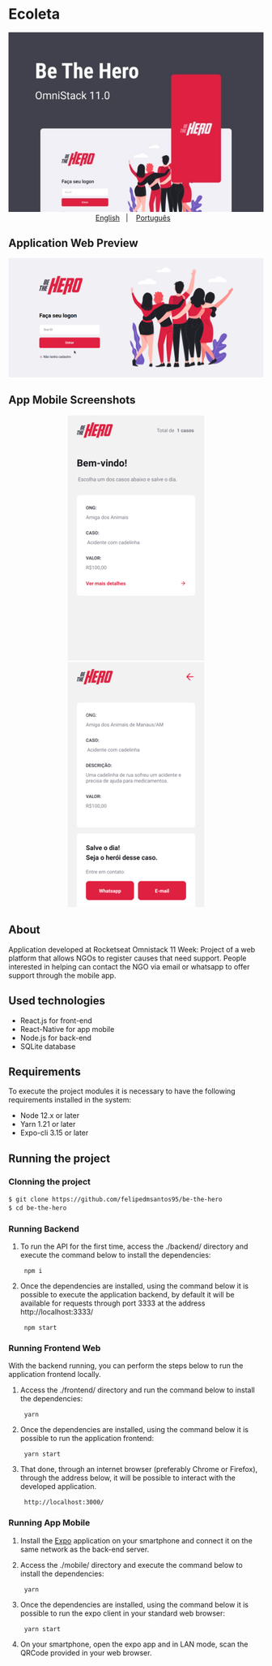 # Ecoleta

<p align="center">
    <img src="https://github.com/felipedmsantos95/be-the-hero/blob/master/img/omnistack11.jpg"/>
    </br>
    <a href="readme_en.md">English</a>&nbsp;&nbsp;&nbsp;|&nbsp;&nbsp;&nbsp;
    <a href="readme.md">Português</a>&nbsp;&nbsp;&nbsp;
</p>

## Application Web Preview

<p align="center">
  <img src="https://github.com/felipedmsantos95/be-the-hero/blob/master/img/bethehero.gif"/>
</p>

## App Mobile Screenshots

<p align="center">
  <img src="https://github.com/felipedmsantos95/be-the-hero/blob/master/img/incidents.png"/>
  <img src="https://github.com/felipedmsantos95/be-the-hero/blob/master/img/detail.png"/>
</p>

## About

Application developed at Rocketseat Omnistack 11 Week: Project of a web platform that allows NGOs to register causes that need support. People interested in helping can contact the NGO via email or whatsapp to offer support through the mobile app.

## Used technologies

- React.js for front-end
- React-Native for app mobile
- Node.js for back-end
- SQLite database


## Requirements

To execute the project modules it is necessary to have the following requirements installed in the system:

- Node 12.x or later
- Yarn 1.21 or later
- Expo-cli 3.15 or later

## Running the project

### Clonning the project

```bash
$ git clone https://github.com/felipedmsantos95/be-the-hero
$ cd be-the-hero
```

### Running Backend

1. To run the API for the first time, access the ./backend/ directory and execute the command below to install the dependencies:

		npm i

2. Once the dependencies are installed, using the command below it is possible to execute the application backend, by default it will be available for requests through port 3333 at the address http://localhost:3333/

		npm start

### Running Frontend Web

With the backend running, you can perform the steps below to run the application frontend locally.

1. Access the ./frontend/ directory and run the command below to install the dependencies:

		yarn

2. Once the dependencies are installed, using the command below it is possible to run the application frontend:

		yarn start

3. That done, through an internet browser (preferably Chrome or Firefox), through the address below, it will be possible to interact with the developed application.

		http://localhost:3000/

### Running App Mobile

1. Install the [Expo](https://play.google.com/store/apps/details?id=host.exp.exponent&hl=en) application on your smartphone and connect it on the same network as the back-end server.

2. Access the ./mobile/ directory and execute the command below to install the dependencies:

		yarn

3. Once the dependencies are installed, using the command below it is possible to run the expo client in your standard web browser:

		yarn start

4. On your smartphone, open the expo app and in LAN mode, scan the QRCode provided in your web browser.